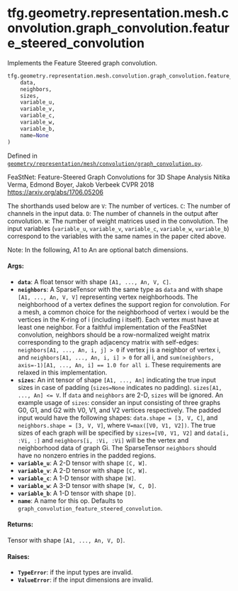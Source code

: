 <div itemscope itemtype="http://developers.google.com/ReferenceObject">
<meta itemprop="name" content="tfg.geometry.representation.mesh.convolution.graph_convolution.feature_steered_convolution" />
<meta itemprop="path" content="Stable" />
</div>

# tfg.geometry.representation.mesh.convolution.graph_convolution.feature_steered_convolution

Implements the Feature Steered graph convolution.

``` python
tfg.geometry.representation.mesh.convolution.graph_convolution.feature_steered_convolution(
    data,
    neighbors,
    sizes,
    variable_u,
    variable_v,
    variable_c,
    variable_w,
    variable_b,
    name=None
)
```



Defined in [`geometry/representation/mesh/convolution/graph_convolution.py`](https://cs.corp.google.com/#piper///depot/google3/third_party/py/tensorflow_graphics/geometry/representation/mesh/convolution/graph_convolution.py).

<!-- Placeholder for "Used in" -->

FeaStNet: Feature-Steered Graph Convolutions for 3D Shape Analysis
Nitika Verma, Edmond Boyer, Jakob Verbeek
CVPR 2018
https://arxiv.org/abs/1706.05206

The shorthands used below are
  `V`: The number of vertices.
  `C`: The number of channels in the input data.
  `D`: The number of channels in the output after convolution.
  `W`: The number of weight matrices used in the convolution.
  The input variables (`variable_u`, `variable_v`, `variable_c`,
    `variable_w`, `variable_b`) correspond to the variables with the same
    names in the paper cited above.

Note:
  In the following, A1 to An are optional batch dimensions.

#### Args:

* <b>`data`</b>: A float tensor with shape `[A1, ..., An, V, C]`.
* <b>`neighbors`</b>: A SparseTensor with the same type as `data` and with shape
    `[A1, ..., An, V, V]` representing vertex neighborhoods. The neighborhood
    of a vertex defines the support region for convolution. For a mesh, a
    common choice for the neighborhood of vertex i would be the vertices in
    the K-ring of i (including i itself).
    Each vertex must have at least one neighbor. For a faithful implementation
    of the FeaStNet convolution, neighbors should be a row-normalized weight
    matrix corresponding to the graph adjacency matrix with self-edges:
    `neighbors[A1, ..., An, i, j] > 0` if vertex j is a neighbor of vertex i,
    and `neighbors[A1, ..., An, i, i] > 0` for all i,
    and `sum(neighbors, axis=-1)[A1, ..., An, i] == 1.0 for all i`.
    These requirements are relaxed in this implementation.
* <b>`sizes`</b>: An int tensor of shape `[A1, ..., An]` indicating the true
    input sizes in case of padding (`sizes=None` indicates no padding).
    `sizes[A1, ..., An] <= V`. If `data` and `neighbors` are 2-D, `sizes` will
    be ignored. An example usage of `sizes`: consider an input consisting of
    three graphs G0, G1, and G2 with V0, V1, and V2 vertices respectively.
    The padded input would have the following shapes:
    `data.shape = [3, V, C]`, and `neighbors.shape = [3, V, V]`, where
    `V=max([V0, V1, V2])`. The true sizes of each graph will be specified by
    `sizes=[V0, V1, V2]` and `data[i, :Vi, :]` and `neighbors[i, :Vi, :Vi]`
    will be the vertex and neighborhood data of graph Gi. The SparseTensor
    `neighbors` should have no nonzero entries in the padded regions.
* <b>`variable_u`</b>: A 2-D tensor with shape `[C, W]`.
* <b>`variable_v`</b>: A 2-D tensor with shape `[C, W]`.
* <b>`variable_c`</b>: A 1-D tensor with shape `[W]`.
* <b>`variable_w`</b>: A 3-D tensor with shape `[W, C, D]`.
* <b>`variable_b`</b>: A 1-D tensor with shape `[D]`.
* <b>`name`</b>: A name for this op. Defaults to
    `graph_convolution_feature_steered_convolution`.


#### Returns:

Tensor with shape `[A1, ..., An, V, D]`.


#### Raises:

* <b>`TypeError`</b>: if the input types are invalid.
* <b>`ValueError`</b>: if the input dimensions are invalid.